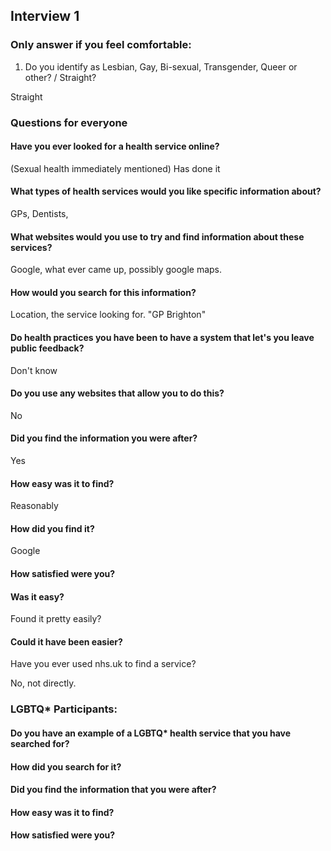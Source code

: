 ## Interview 1

### Only answer if you feel comfortable:

1. Do you identify as Lesbian, Gay, Bi-sexual, Transgender, Queer or other? / Straight?

Straight


### Questions for everyone

#### Have you ever looked for a health service online?
(Sexual health immediately mentioned)
Has done it

#### What types of health services would you like specific information about?

GPs, Dentists,

#### What websites would you use to try and find information about these services?
Google, what ever came up, possibly google maps.

#### How would you search for this information?

Location, the service looking for.
"GP Brighton"

#### Do health practices you have been to have a system that let's you leave public feedback?

Don't know

#### Do you use any websites that allow you to do this?

No

#### Did you find the information you were after?

Yes

#### How easy was it to find?

Reasonably

#### How did you find it?

Google

#### How satisfied were you?

#### Was it easy?

Found it pretty easily?

#### Could it have been easier?

Have you ever used nhs.uk to find a service?

No, not directly.


### LGBTQ* Participants:

#### Do you have an example of a LGBTQ* health service that you have searched for?
#### How did you search for it?
#### Did you find the information that you were after?
#### How easy was it to find?
#### How satisfied were you?